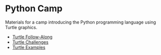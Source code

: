 # Python Camp
Materials for a camp introducing the Python programming language using Turtle graphics.

- [Turtle Follow-Along](TurtleFollowAlong.md)
- [Turtle Challenges](TurtleChallenges.md)
- [Turtle Examples](TurtleExamples.md)